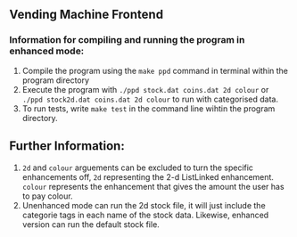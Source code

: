 
## Vending Machine Frontend

### Information for compiling and running the program in enhanced mode:
1. Compile the program using the `make ppd` command in terminal within the program directory
2. Execute the program with `./ppd stock.dat coins.dat 2d colour` or `./ppd stock2d.dat coins.dat 2d colour` to run with categorised data.
3. To run tests, write `make test` in the command line wihtin the program directory.

## Further Information:
1. `2d` and `colour` arguements can be excluded to turn the specific enhancements off, `2d` representing the 2-d ListLinked enhancement. `colour` represents the enhancement that gives the amount the user has to pay colour.
2. Unenhanced mode can run the 2d stock file, it will just include the categorie tags in each name of the stock data. Likewise, enhanced version can run the default stock file.